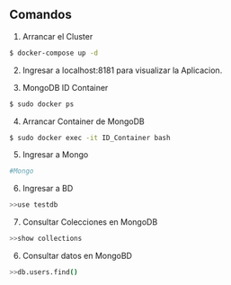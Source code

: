 ## Comandos

1. Arrancar el Cluster
```bash
$ docker-compose up -d
```

2. Ingresar a localhost:8181 para visualizar la Aplicacion.

3. MongoDB ID Container
```bash
$ sudo docker ps 
```

4. Arrancar Container de MongoDB
```bash
$ sudo docker exec -it ID_Container bash
```

5. Ingresar a Mongo
```bash
#Mongo
```

6. Ingresar a BD
```bash
>>use testdb
```

7. Consultar Colecciones en MongoDB
```bash
>>show collections
```

6. Consultar datos en MongoBD
```bash
>>db.users.find()
```
